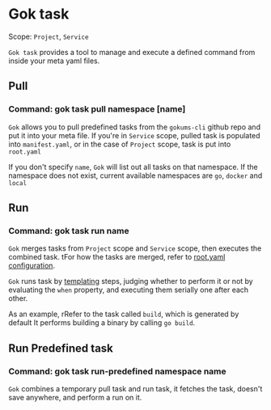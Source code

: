 # Gok task

Scope: `Project`, `Service`

`Gok task` provides a tool to manage and execute a defined command from inside your meta yaml files.

## Pull

### Command: gok task pull namespace [name]

`Gok` allows you to pull predefined tasks from the `gokums-cli` github repo and put it into your meta file.
If you're in `Service` scope, pulled task is populated into `manifest.yaml`, or in the case of `Project` scope, task is put into `root.yaml`

If you don't specify `name`, `Gok` will list out all tasks on that namespace.
If the namespace does not exist, current available namespaces are `go`, `docker` and `local`

## Run

### Command: gok task run name

`Gok` merges tasks from `Project` scope and `Service` scope, then executes the combined task.
tFor how the tasks are merged, refer to [root.yaml configuration](../others/root.yaml.md).

`Gok` runs task by [templating](../others/templating.md) steps, judging whether to perform it or not by evaluating the `when` property, and executing them serially one after each other.

As an example, rRefer to the task called `build`, which is generated by default
It performs building a binary by calling `go build`.

## Run Predefined task

### Command: gok task run-predefined namespace name

`Gok` combines a temporary pull task and run task, it fetches the task, doesn't save anywhere, and perform a run on it.